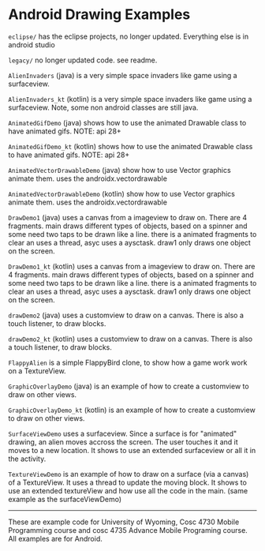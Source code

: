 Android Drawing Examples
===========
`eclipse/` has the eclipse projects, no longer updated.  Everything else is in android studio

`legacy/` no longer updated code.  see readme.

`AlienInvaders` (java) is a very simple space invaders like game using a surfaceview.

`AlienInvaders_kt` (kotlin) is a very simple space invaders like game using a surfaceview.  Note, some non android classes are still java.

`AnimatedGifDemo` (java) shows how to use the animated Drawable class to have animated gifs.  NOTE: api 28+

`AnimatedGifDemo_kt` (kotlin) shows how to use the animated Drawable class to have animated gifs.  NOTE: api 28+

`AnimatedVectorDrawableDemo` (java) show how to use Vector graphics animate them.  uses the androidx.vectordrawable

`AnimatedVectorDrawableDemo` (kotlin) show how to use Vector graphics animate them.  uses the androidx.vectordrawable

`DrawDemo1` (java) uses a canvas from a imageview to draw on.  There are 4 fragments.  main draws different types of objects, based on a spinner and some need two taps to be drawn like a line.  there is a animated fragments to clear an uses a thread, asyc uses a aysctask. draw1 only draws one object on the screen.

`DrawDemo1_kt` (kotlin) uses a canvas from a imageview to draw on.  There are 4 fragments.  main draws different types of objects, based on a spinner and some need two taps to be drawn like a line.  there is a animated fragments to clear an uses a thread, asyc uses a aysctask. draw1 only draws one object on the screen.

`drawDemo2` (java) uses a customview to draw on a canvas.  There is also a touch listener, to draw blocks.

`drawDemo2_kt` (kotlin) uses a customview to draw on a canvas.  There is also a touch listener, to draw blocks.

`FlappyAlien` is a simple FlappyBird clone, to show how a game work work on a TextureView.

`GraphicOverlayDemo` (java) is an example of how to create a customview to draw on other views.

`GraphicOverlayDemo_kt` (kotlin) is an example of how to create a customview to draw on other views.

`SurfaceViewDemo` uses a surfaceview.  Since a surface is for "animated" drawing, an alien moves accross the screen.  The user touches it and it moves to a new location. It shows to use an extended surfaceview or all it in the activity.

`TextureViewDemo` is an example of how to draw on a surface (via a canvas) of a TextureView.  It uses a thread to update the moving block.  It shows to use an extended textureView and how use all the code in the main.  (same example as the surfaceViewDemo)

---

These are example code for University of Wyoming, Cosc 4730 Mobile Programming course and cosc 4735 Advance Mobile Programing course. 
All examples are for Android.
